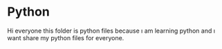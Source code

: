 # Python
Hi everyone this folder is python files because ı am learning python and ı want share my python files for everyone.
